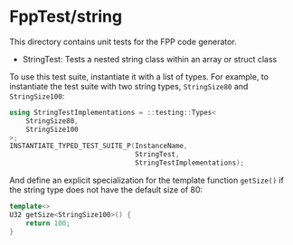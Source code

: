 # FppTest/string

This directory contains unit tests for the FPP code generator.

* StringTest: Tests a nested string class within an array or struct class

To use this test suite, instantiate it with a list of types. For example, to
instantiate the test suite with two string types, `StringSize80` and 
`StringSize100`:

```c++
using StringTestImplementations = ::testing::Types<
    StringSize80,
    StringSize100
>;
INSTANTIATE_TYPED_TEST_SUITE_P(InstanceName, 
                               StringTest, 
                               StringTestImplementations);
```

And define an explicit specialization for the template function `getSize()` if
the string type does not have the default size of 80:

```c++
template<>
U32 getSize<StringSize100>() {
    return 100;
}
```
